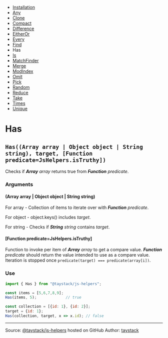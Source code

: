 - [Installation](./#installation)
- [Any](./Any.md#any)
- [Clone](./Clone.md#clone)
- [Compact](./Compact.md#compact)
- [Difference](./Difference.md#difference)
- [EitherOr](./EitherOr.md#eitheror)
- [Every](./Every.md#every)
- [Find](./Find.md#find)
- Has
- [Is](./Is.md#is)
- [MatchFinder](./MatchFinder.md#matchfinder)
- [Merge](./Merge.md#merge)
- [ModIndex](./ModIndex.md#modindex)
- [Omit](./Omit.md#omit)
- [Pick](./Pick.md#pick)
- [Random](./Random.md#random)
- [Reduce](./Reduce.md#reduce)
- [Take](./Take.md#take)
- [Times](./Times.md#times)
- [Unique](./Unique.md#unique)

# Has

## `Has((Array array | Object object | String string), target, [Function predicate=JsHelpers.isTruthy])`

Checks if _***Array*** array_ returns true from  _***Function*** predicate_.

### Arguments

#### (Array array | Object object | String string)

For array - Collection of items to iterate over with _***Function*** predicate_.

For object - object.keys() includes _target_.

For string - Checks if _***String*** string_ contains _target_.

#### [Function predicate=JsHelpers.isTruthy]

Function to invoke per item of _***Array*** array_ to get a compare value. _***Function*** predicate_ should return the value intended to use as a compare value. Iteration is stopped once `predicate(target) === predicate(array[i])`.

### Use

```javascript
import { Has } from "@taystack/js-helpers";

const items = [5,6,7,8,9];
Has(items, 5);             // true

const collection = [{id: 1}, {id: 2}];
target = {id: 1};
Has(collection, target, x => x.id); // false
```

---
Source: [@taystack/js-helpers](https://github.com/taystack/js-helpers) hosted on GitHub
Author: [taystack](https://github.com/taystack)
